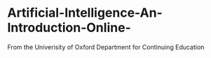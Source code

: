 # Artificial-Intelligence-An-Introduction-Online-
 From the Univerisity of Oxford Department for Continuing Education 
